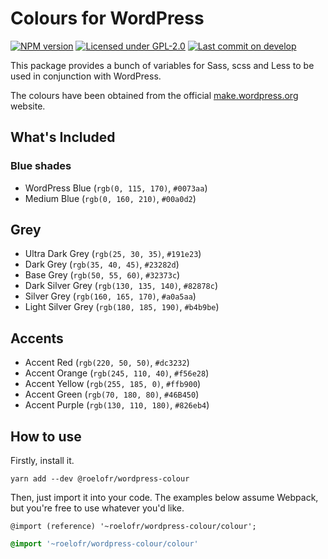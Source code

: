 # Colours for WordPress

[![NPM version][badge-npm]][link-npm]
[![Licensed under GPL-2.0][badge-license]][link-license]
[![Last commit on develop][badge-commit]][link-commit]

This package provides a bunch of variables for Sass, scss and Less to be used
in conjunction with WordPress.

The colours have been obtained from the official [make.wordpress.org][1]
website.

[1]: https://make.wordpress.org/design/handbook/design-guide/foundations/colors

## What's Included

### Blue shades

- WordPress Blue (`rgb(0, 115, 170)`, `#0073aa`)
- Medium Blue (`rgb(0, 160, 210)`, `#00a0d2`)

## Grey

- Ultra Dark Grey (`rgb(25, 30, 35)`, `#191e23`)
- Dark Grey (`rgb(35, 40, 45)`, `#23282d`)
- Base Grey (`rgb(50, 55, 60)`, `#32373c`)
- Dark Silver Grey (`rgb(130, 135, 140)`, `#82878c`)
- Silver Grey (`rgb(160, 165, 170)`, `#a0a5aa`)
- Light Silver Grey (`rgb(180, 185, 190)`, `#b4b9be`)

## Accents


- Accent Red (`rgb(220, 50, 50)`, `#dc3232`)
- Accent Orange (`rgb(245, 110, 40)`, `#f56e28`)
- Accent Yellow (`rgb(255, 185, 0)`, `#ffb900`)
- Accent Green (`rgb(70, 180, 80)`, `#46B450`)
- Accent Purple (`rgb(130, 110, 180)`, `#826eb4`)

## How to use

Firstly, install it.

```
yarn add --dev @roelofr/wordpress-colour
```

Then, just import it into your code. The examples below assume Webpack, but
you're free to use whatever you'd like.

```less
@import (reference) '~roelofr/wordpress-colour/colour';
```

```sass
@import '~roelofr/wordpress-colour/colour'
```

<!-- Links -->
[badge-npm]: https://img.shields.io/npm/v/@roelofr/wordpress-colour.svg?style=flat-squared
[link-npm]: https://npmjs.com/package/@roelofr/wordpress-colour

[badge-license]: https://img.shields.io/github/license/roelofr/wordpress-colour.svg?style=flat-squared
[link-license]: LICENSE.md

[badge-commit]: https://img.shields.io/github/last-commit/roelofr/wordpress-colour/develop.svg?style=flat-square
[link-commit]: https://github.com/roelofr/wordpress-colour/commits/develop
